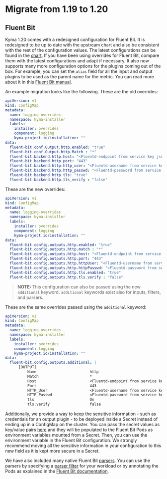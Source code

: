 # Migrate from 1.19 to 1.20

## Fluent Bit

Kyma 1.20 comes with a redesigned configuration for Fluent Bit. It is redesigned to be up to date with the upstream chart and also be consistent with the rest of the configuration values. The latest configurations can be found in the [chart](https://github.com/kyma-project/kyma/blob/master/resources/logging/charts/fluent-bit/values.yaml#L134). If you have been using overrides for Fluent Bit, compare them with the latest configurations and adapt if necessary. It also now supports many more configuration options for the plugins coming out of the box. For example, you can set the `alias` field for all the input and output plugins to be used as the parent name for the metric. You can read more about it in this [Fluent Bit manual](https://docs.fluentbit.io/manual/administration/monitoring#configuring-aliases).  

An example migration looks like the following. These are the old overrides:

```yaml
apiVersion: v1
kind: ConfigMap
metadata:
  name: logging-overrides
  namespace: kyma-installer
  labels:
    installer: overrides
    component: logging
    kyma-project.io/installation: ""
data:
  fluent-bit.conf.Output.http.enabled: "true"
  fluent-bit.conf.Output.http.Match : "*"
  fluent-bit.backend.http.host: "<Fluentd-endpoint from service key json>"
  fluent-bit.backend.http.port: "443"
  fluent-bit.backend.http.http_user: "<Fluentd-username from service key json>"
  fluent-bit.backend.http.http_passwd: "<Fluentd-password from service key json>"
  fluent-bit.backend.http.tls: "true"
  fluent-bit.backend.http.tls_verify : "false"
```

These are the new overrides: 

```yaml
apiVersion: v1
kind: ConfigMap
metadata:
  name: logging-overrides
  namespace: kyma-installer
  labels:
    installer: overrides
    component: logging
    kyma-project.io/installation: ""
data:
  fluent-bit.config.outputs.http.enabled: "true"
  fluent-bit.config.outputs.http.match : "*"
  fluent-bit.config.outputs.http.host: "<Fluentd-endpoint from service key json>"
  fluent-bit.config.outputs.http.port: "443"
  fluent-bit.config.outputs.http.httpUser: "<Fluentd-username from service key json>"
  fluent-bit.config.outputs.http.httpPasswd: "<Fluentd-password from service key json>"
  fluent-bit.config.outputs.http.tls.enabled: "true"
  fluent-bit.config.outputs.http.tls.verify : "false"
```

> **NOTE:** This configuration can also be passed using the new `additional` keyword. `additional` keywords exist also for inputs, filters, and parsers.

These are the same overrides passed using the `additional` keyword:

```yaml
apiVersion: v1
kind: ConfigMap
metadata:
  name: logging-overrides
  namespace: kyma-installer
  labels:
    installer: overrides
    component: logging
    kyma-project.io/installation: ""
data:
  fluent-bit.config.outputs.additional: |
      [OUTPUT]
          Name                        http
          Match                       *
          Host                        <Fluentd-endpoint from service key json>
          Port                        443
          HTTP_User                   <Fluentd-username from service key json>
          HTTP_Passwd                 <Fluentd-password from service key json>
          tls                         On
          tls.verify                  false
```

Additionally, we provide a way to keep the sensitive information - such as credentials for an output plugin - to be deployed inside a Secret instead of ending up in a ConfigMap on the cluster. You can pass the secret values as key/value pairs [here](https://github.com/kyma-project/kyma/blob/master/resources/logging/charts/fluent-bit/values.yaml#L135) and they will be populated to the Fluent Bit Pods as environment variables mounted from a Secret. Then, you can use the environment variable in the Fluent Bit configuration. We strongly recommend moving all the sensitive information in your configuration to this new field as it is kept more secure in a Secret.

We have also included many native Fluent Bit [parsers](https://github.com/kyma-project/kyma/blob/master/resources/logging/charts/fluent-bit/templates/kyma-additions/_parsers.tpl). You can use the parsers by specifying a [parser filter](https://docs.fluentbit.io/manual/pipeline/filters/parser) for your workload or by annotating the Pods as explained in the [Fluent Bit documentation](https://docs.fluentbit.io/manual/pipeline/filters/kubernetes#suggest-a-parser). 
